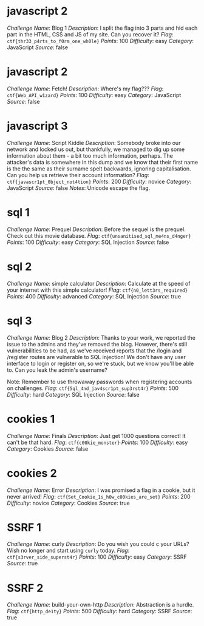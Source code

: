 # javascript 2

*Challenge Name*: Blog 1
*Description*: I split the flag into 3 parts and hid each part in the HTML, CSS and JS of my site. Can you recover it?
*Flag*: `ctf{thr33_p4rts_to_f0rm_one_wh0le}`
*Points*: 100
*Difficulty*: easy
*Category*: JavaScript
*Source*: false

# javascript 2

*Challenge Name*: Fetch!
*Description*: Where's my flag???
*Flag*: `ctf{Web_API_w1zard}`
*Points*: 100
*Difficulty*: easy
*Category*: JavaScript
*Source*: false

# javascript 3

*Challenge Name*: Script Kiddie
*Description*: Somebody broke into our network and locked us out, but thankfully, we managed to dig up some information about them - a bit too much information, perhaps. The attacker's data is somewhere in this dump and we know that their first name is the the same as their surname spelt backwards, ignoring capitalisation. Can you help us retrieve their account information?
*Flag*: `ctf{javascr1pt_0bject_not4tion}`
*Points*: 200
*Difficulty*: novice
*Category*: JavaScript
*Source*: false
*Notes*: Unicode escape the flag.

# sql 1

*Challenge Name*: Prequel
*Description*: Before the sequel is the prequel. Check out this movie database.
*Flag*: `ctf{unsanitised_sql_me4ns_d4nger}`
*Points*: 100
*Difficulty*: easy
*Category*: SQL Injection
*Source*: false

# sql 2

*Challenge Name*: simple calculator
*Description*: Calculate at the speed of your internet with this simple calculator!
*Flag*: `ctf{n0_lett3rs_requ1red}`
*Points*: 400
*Difficulty*: advanced
*Category*: SQL Injection
*Source*: true

# sql 3

*Challenge Name*: Blog 2
*Description*: Thanks to your work, we reported the issue to the admins and they've removed the blog. However, there's still vulnerabilities to be had, as we've received reports that the /login and /register routes are vulnerable to SQL injection! We don't have any user interface to login or register on, so we're stuck, but we know you'll be able to. Can you leak the admin's username?

Note: Remember to use throwaway passwords when registering accounts on challenges.
*Flag*: `ctf{5ql_4nd_jav4scr1pt_sup3rst4r}`
*Points*: 500
*Difficulty*: hard
*Category*: SQL Injection
*Source*: false

# cookies 1

*Challenge Name*: Finals
*Description*: Just get 1000 questions correct! It can't be that hard.
*Flag*: `ctf{c00kie_monster}`
*Points*: 100
*Difficulty*: easy
*Category*: Cookies
*Source*: false

# cookies 2

*Challenge Name*: Error
*Description*: I was promised a flag in a cookie, but it never arrived!
*Flag*: `ctf{Set_Cookie_1s_h0w_c00kies_are_set}`
*Points*: 200
*Difficulty*: novice
*Category*: Cookies
*Source*: true

# SSRF 1

*Challenge Name*: curly
*Description*: Do you wish you could c your URLs? Wish no longer and start using `curly` today.
*Flag*: `ctf{s3rver_side_superst4r}`
*Points*: 100
*Difficulty*: easy
*Category*: SSRF
*Source*: true

# SSRF 2

*Challenge Name*: build-your-own-http
*Description*: Abstraction is a hurdle.
*Flag*: `ctf{http_de1ty}`
*Points*: 500
*Difficulty*: hard
*Category*: SSRF
*Source*: true